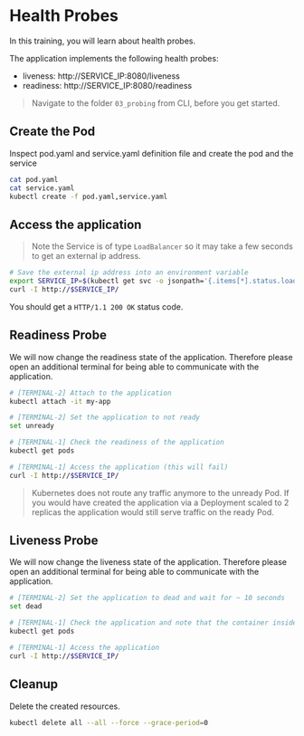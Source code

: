 # Health Probes

In this training, you will learn about health probes.

The application implements the following health probes:
* liveness: http://SERVICE_IP:8080/liveness
* readiness: http://SERVICE_IP:8080/readiness

>Navigate to the folder `03_probing` from CLI, before you get started.

## Create the Pod
Inspect pod.yaml and service.yaml definition file and create the pod and the service
```bash
cat pod.yaml
cat service.yaml
kubectl create -f pod.yaml,service.yaml
```

## Access the application
>Note the Service is of type `LoadBalancer` so it may take a few seconds to get an external ip address.
```bash
# Save the external ip address into an environment variable
export SERVICE_IP=$(kubectl get svc -o jsonpath='{.items[*].status.loadBalancer.ingress[*].ip}')
curl -I http://$SERVICE_IP/
```
You should get a `HTTP/1.1 200 OK` status code.

## Readiness Probe
We will now change the readiness state of the application. Therefore please open an additional terminal for being able to communicate with the application.
```bash
# [TERMINAL-2] Attach to the application
kubectl attach -it my-app

# [TERMINAL-2] Set the application to not ready
set unready

# [TERMINAL-1] Check the readiness of the application
kubectl get pods

# [TERMINAL-1] Access the application (this will fail)
curl -I http://$SERVICE_IP/
```
>Kubernetes does not route any traffic anymore to the unready Pod. If you would have created the application via a Deployment scaled to 2 replicas the application would still serve traffic on the ready Pod.

## Liveness Probe
We will now change the liveness state of the application. Therefore please open an additional terminal for being able to communicate with the application.

```bash
# [TERMINAL-2] Set the application to dead and wait for ~ 10 seconds
set dead

# [TERMINAL-1] Check the application and note that the container inside the Pod has been restarted
kubectl get pods

# [TERMINAL-1] Access the application 
curl -I http://$SERVICE_IP/
```

## Cleanup
Delete the created resources.
```bash
kubectl delete all --all --force --grace-period=0
```
